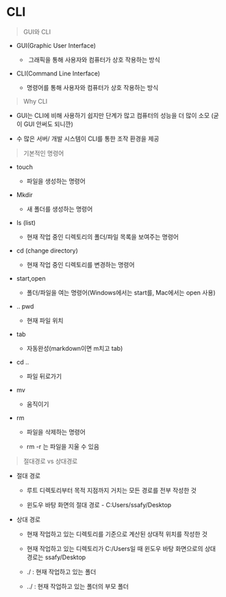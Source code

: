 # CLI

> GUI와 CLI

- GUI(Graphic User Interface)
  
  -  그래픽을 통해 사용자와 컴퓨터가 상호 작용하는 방식

- CLI(Command Line Interface)
  
  - 명령어를 통해 사용자와 컴퓨터가 상호 작용하는 방식

> Why CLI

- GUI는 CLI에 비해 사용하기 쉽지만 단계가 많고 컴퓨터의 성능을 더 많이 소모 (굳이 GUI 안써도 되니깐)

- 수 많은 서버/ 개발 시스템이 CLI를 통한 조작 환경을 제공

> 기본적인 명령어

- touch
  
  - 파일을 생성하는 명령어

- Mkdir
  
  - 새 폴더를 생성하는 명령어

- Is (list)
  
  - 현재 작업 중인 디렉토리의 폴더/파일 목록을 보여주는 명령어

- cd (change directory)
  
  - 현재 작업 중인 디렉토리를 변경하는 명령어

- start,open
  
  - 폴더/파일을 여는 명령어(Windows에서는 start를, Mac에서는 open 사용)

- .. pwd 
  
  - 현재 파일 위치

- tab
  
  - 자동완성(markdown이면 m치고 tab)

- cd ..
  
  - 파일 뒤로가기

- mv 
  
  - 움직이기

- rm
  
  - 파일을 삭제하는 명령어
  
  - rm -r 는 파일을 지울 수 있음





> 절대경로 vs 상대경로

- 절대 경로
  
  - 루트 디렉토리부터 목적 지점까지 거치는 모든 경로를 전부 작성한 것 
  
  - 윈도우 바탕 화면의 절대 경로 - C:Users/ssafy/Desktop

- 상대 경로
  
  - 현재 작업하고 있는 디렉토리를 기준으로 계산된  상대적 위치를 작성한 것 
  
  - 현재 작업하고 있는 디렉토리가 C:/Users일 때
    윈도우 바탕 화면으로의 상대 경로는 ssafy/Desktop
  
  - ./ : 현재 작업하고 있는 폴더
  
  - ../ : 현재 작업하고 있는 폴더의 부모 폴더

